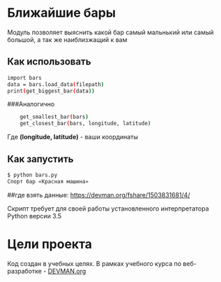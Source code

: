 # Ближайшие бары

Модуль позволяет выяснить какой бар самый мальнький или самый большой, а так же наиблизжащий к вам

## Как использовать
```bash
import bars
data = bars.load_data(filepath)
print(get_biggest_bar(data))
```
###Аналогично
```bash
    get_smallest_bar(bars)
    get_closest_bar(bars, longitude, latitude)
```
Где **(longitude, latitude)** - ваши координаты


## Как запустить
```bash
$ python bars.py
Спорт бар «Красная машина»
```
##где взять данные:
    https://devman.org/fshare/1503831681/4/

Скрипт требует для своей работы установленного интерпретатора Python версии 3.5

# Цели проекта

Код создан в учебных целях. В рамках учебного курса по веб-разработке - [DEVMAN.org](https://devman.org)
